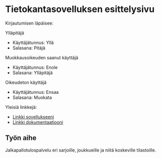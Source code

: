 # Tietokantasovelluksen esittelysivu  
  
Kirjautumisen läpäisee:  

Ylläpitäjä  
* Käyttäjätunnus: Yllä  
* Salasana: Pitäjä  

Muokkausoikeuden saanut käyttäjä  
* Käyttäjätunnus: Enole  
* Salasana: Ylläpitäjä  

Oikeudeton käyttäjä  
* Käyttäjätunnus: Ensaa  
* Salasana: Muokata  

Yleisiä linkkejä:

* [Linkki sovellukseeni](https://vaisanem.users.cs.helsinki.fi/jtulospalvelu)
* [Linkki dokumentaatiooni](https://github.com/vaisanem/Jalkapallotulospalvelu/tree/master/doc/dokumentaatio.pdf)  


## Työn aihe

Jalkapallotulospalvelu eri sarjoille, joukkueille ja niitä koskeville tilastoille.
